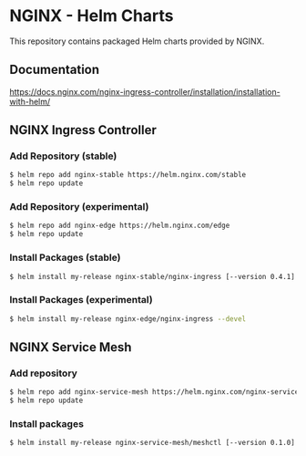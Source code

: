 # NGINX - Helm Charts

This repository contains packaged Helm charts provided by NGINX.

## Documentation

https://docs.nginx.com/nginx-ingress-controller/installation/installation-with-helm/

## NGINX Ingress Controller
### Add Repository (stable)

```sh
$ helm repo add nginx-stable https://helm.nginx.com/stable
$ helm repo update
```

### Add Repository (experimental)

```sh
$ helm repo add nginx-edge https://helm.nginx.com/edge
$ helm repo update
```


### Install Packages (stable)

```sh
$ helm install my-release nginx-stable/nginx-ingress [--version 0.4.1]
```

### Install Packages (experimental)

```sh
$ helm install my-release nginx-edge/nginx-ingress --devel

```

## NGINX Service Mesh

### Add repository
```sh
$ helm repo add nginx-service-mesh https://helm.nginx.com/nginx-service-mesh
$ helm repo update
```

### Install packages
```sh
$ helm install my-release nginx-service-mesh/meshctl [--version 0.1.0]
```
